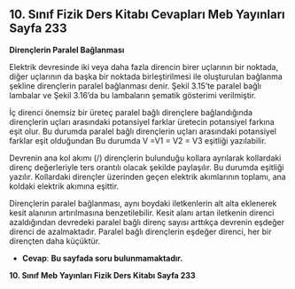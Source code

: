 ## 10. Sınıf Fizik Ders Kitabı Cevapları Meb Yayınları Sayfa 233

**Dirençlerin Paralel Bağlanması**

Elektrik devresinde iki veya daha fazla direncin birer uçlarının bir noktada, diğer uçlarının da başka bir noktada birleştirilmesi ile oluşturulan bağlanma şekline dirençlerin paralel bağlanması denir. Şekil 3.15’te paralel bağlı lambalar ve Şekil 3.16’da bu lambaların şematik gösterimi verilmiştir.

İç direnci önemsiz bir üreteç paralel bağlı dirençlere bağlandığında dirençlerin uçları arasındaki potansiyel farklar üretecin potansiyel farkına eşit olur. Bu durumda paralel bağlı dirençlerin uçları arasındaki potansiyel farklar eşit olduğundan Bu durumda V =V1 = V2 = V3 eşitliği yazılabilir.

Devrenin ana kol akımı (/) dirençlerin bulunduğu kollara ayrılarak kollardaki direnç değerleriyle ters orantılı olacak şekilde paylaşılır. Bu durumda eşitliği yazılır. Kollardaki dirençler üzerinden geçen elektrik akımlarının toplamı, ana koldaki elektrik akımına eşittir.

Dirençlerin paralel bağlanması, aynı boydaki iletkenlerin alt alta eklenerek kesit alanının artırılmasına benzetilebilir. Kesit alanı artan iletkenin direnci azaldığından devredeki paralel bağlı direnç sayısı arttıkça devrenin eşdeğer direnci de azalmaktadır. Paralel bağlı dirençlerin eşdeğer direnci, her bir dirençten daha küçüktür.

* **Cevap**: **Bu sayfada soru bulunmamaktadır.**

**10. Sınıf Meb Yayınları Fizik Ders Kitabı Sayfa 233**